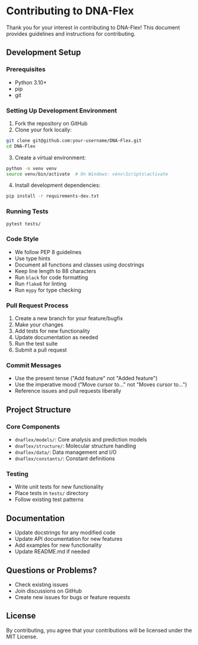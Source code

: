 # Contributing to DNA-Flex

Thank you for your interest in contributing to DNA-Flex! This document provides guidelines and instructions for contributing.

## Development Setup

### Prerequisites

- Python 3.10+
- pip
- git

### Setting Up Development Environment

1. Fork the repository on GitHub
2. Clone your fork locally:
```bash
git clone git@github.com:your-username/DNA-Flex.git
cd DNA-Flex
```

3. Create a virtual environment:
```bash
python -m venv venv
source venv/bin/activate  # On Windows: venv\Scripts\activate
```

4. Install development dependencies:
```bash
pip install -r requirements-dev.txt
```

### Running Tests

```bash
pytest tests/
```

### Code Style

- We follow PEP 8 guidelines
- Use type hints
- Document all functions and classes using docstrings
- Keep line length to 88 characters
- Run `black` for code formatting
- Run `flake8` for linting
- Run `mypy` for type checking

### Pull Request Process

1. Create a new branch for your feature/bugfix
2. Make your changes
3. Add tests for new functionality
4. Update documentation as needed
5. Run the test suite
6. Submit a pull request

### Commit Messages

- Use the present tense ("Add feature" not "Added feature")
- Use the imperative mood ("Move cursor to..." not "Moves cursor to...")
- Reference issues and pull requests liberally

## Project Structure

### Core Components

- `dnaflex/models/`: Core analysis and prediction models
- `dnaflex/structure/`: Molecular structure handling
- `dnaflex/data/`: Data management and I/O
- `dnaflex/constants/`: Constant definitions

### Testing

- Write unit tests for new functionality
- Place tests in `tests/` directory
- Follow existing test patterns

## Documentation

- Update docstrings for any modified code
- Update API documentation for new features
- Add examples for new functionality
- Update README.md if needed

## Questions or Problems?

- Check existing issues
- Join discussions on GitHub
- Create new issues for bugs or feature requests

## License

By contributing, you agree that your contributions will be licensed under the MIT License.